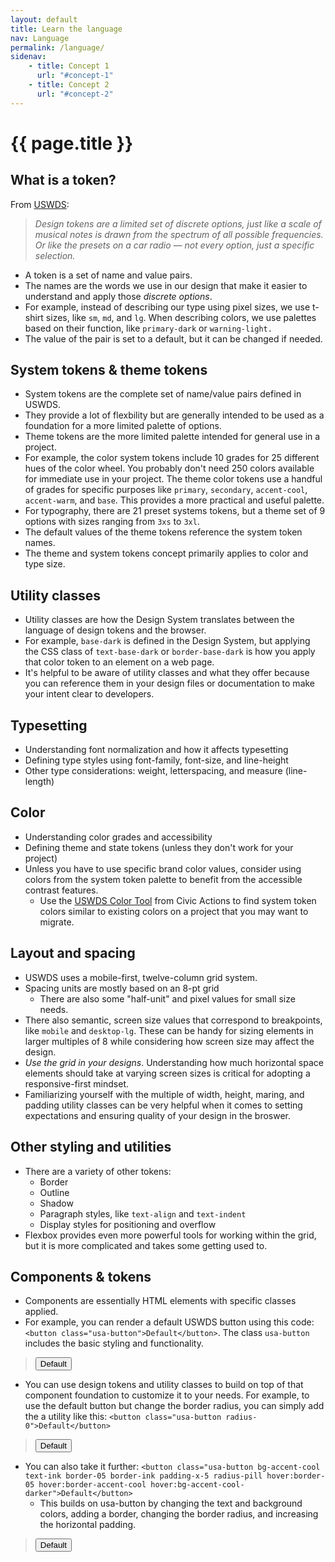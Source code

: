 ```yaml
---
layout: default
title: Learn the language
nav: Language
permalink: /language/
sidenav:
    - title: Concept 1
      url: "#concept-1"
    - title: Concept 2
      url: "#concept-2"
---
```

# {{ page.title }}

## What is a token?

From [USWDS](https://designsystem.digital.gov/design-tokens/):

> _Design tokens are a limited set of discrete options, just like a scale of musical notes is drawn from the spectrum of all possible frequencies. Or like the presets on a car radio — not every option, just a specific selection._

- A token is a set of name and value pairs.
- The names are the words we use in our design that make it easier to understand and apply those _discrete options_.
- For example, instead of describing our type using pixel sizes, we use t-shirt sizes, like `sm`, `md`, and `lg`. When describing colors, we use palettes based on their function, like `primary-dark` or `warning-light.`
- The value of the pair is set to a default, but it can be changed if needed.

## System tokens & theme tokens

- System tokens are the complete set of name/value pairs defined in USWDS.
- They provide a lot of flexbility but are generally intended to be used as a foundation for a more limited palette of options.
- Theme tokens are the more limited palette intended for general use in a project.
- For example, the color system tokens include 10 grades for 25 different hues of the color wheel. You probably don't need 250 colors available for immediate use in your project. The theme color tokens use a handful of grades for specific purposes like `primary`, `secondary`, `accent-cool`, `accent-warm`, and `base`. This provides a more practical and useful palette.
- For typography, there are 21 preset systems tokens, but a theme set of 9 options with sizes ranging from `3xs` to `3xl`.
- The default values of the theme tokens reference the system token names.
- The theme and system tokens concept primarily applies to color and type size.

## Utility classes

- Utility classes are how the Design System translates between the language of design tokens and the browser.
- For example, `base-dark` is defined in the Design System, but applying the CSS class of `text-base-dark` or `border-base-dark` is how you apply that color token to an element on a web page.
- It's helpful to be aware of utility classes and what they offer because you can reference them in your design files or documentation to make your intent clear to developers.

## Typesetting

- Understanding font normalization and how it affects typesetting
- Defining type styles using font-family, font-size, and line-height
- Other type considerations: weight, letterspacing, and measure (line-length)

## Color

- Understanding color grades and accessibility
- Defining theme and state tokens (unless they don't work for your project)
- Unless you have to use specific brand color values, consider using colors from the system token palette to benefit from the accessible contrast features.
  - Use the [USWDS Color Tool](https://civicactions.github.io/uswds-color-tool/) from Civic Actions to find system token colors similar to existing colors on a project that you may want to migrate.

## Layout and spacing

- USWDS uses a mobile-first, twelve-column grid system.
- Spacing units are mostly based on an 8-pt grid
  - There are also some "half-unit" and pixel values for small size needs.
- There also semantic, screen size values that correspond to breakpoints, like `mobile` and `desktop-lg`. These can be handy for sizing elements in larger multiples of 8 while considering how screen size may affect the design.
- *Use the grid in your designs*. Understanding how much horizontal space elements should take at varying screen sizes is critical for adopting a responsive-first mindset.
- Familiarizing yourself with the multiple of width, height, maring, and padding utility classes can be very helpful when it comes to setting expectations and ensuring quality of your design in the broswer.

## Other styling and utilities

- There are a variety of other tokens:
  - Border
  - Outline
  - Shadow
  - Paragraph styles, like `text-align` and `text-indent`
  - Display styles for positioning and overflow
- Flexbox provides even more powerful tools for working within the grid, but it is more complicated and takes some getting used to.

## Components & tokens

- Components are essentially HTML elements with specific classes applied.
- For example, you can render a default USWDS button using this code: `<button class="usa-button">Default</button>`. The class `usa-button` includes the basic styling and functionality.

> <button class="usa-button">Default</button>

- You can use design tokens and utility classes to build on top of that component foundation to customize it to your needs. For example, to use the default button but change the border radius, you can simply add the a utility like this: `<button class="usa-button radius-0">Default</button>`

> <button class="usa-button radius-0">Default</button>

- You can also take it further: `<button class="usa-button bg-accent-cool text-ink border-05 border-ink padding-x-5 radius-pill hover:border-05 hover:border-accent-cool hover:bg-accent-cool-darker">Default</button>`
  - This builds on usa-button by changing the text and background colors, adding a border, changing the border radius, and increasing the horizontal padding.

> <button class="usa-button bg-accent-cool text-ink border-05 border-ink padding-x-5 radius-pill hover:border-05 hover:border-accent-cool hover:bg-accent-cool-darker">Default</button>
